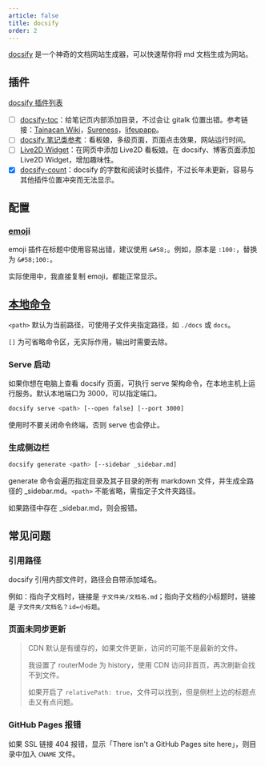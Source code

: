 ```yaml
---
article: false
title: docsify
order: 2
---
```


[docsify](https://docsify.js.org/#/zh-cn/) 是一个神奇的文档网站生成器，可以快速帮你将 md 文档生成为网站。

## 插件

[docsify 插件列表](https://docsify-preview.vercel.app/#/zh-cn/awesome?id=plugins)

- [ ] [docsify-toc](https://github.com/mrpotatoes/docsify-toc)：给笔记页内部添加目录，不过会让 gitalk 位置出错。参考链接：[Tainacan Wiki](https://tainacan.github.io/tainacan-wiki/#/general-concepts)，[Sureness](https://github.com/dromara/sureness/blob/master/docs/index.html)，[lifeupapp](https://wiki.lifeupapp.fun/zh-cn/#/features/174)。
- [ ] [docsify 笔记类参考](https://notebook.js.org/#/README)：看板娘，多级页面，页面点击效果，网站运行时间。
- [ ] [Live2D Widget](https://github.com/stevenjoezhang/live2d-widget)：在网页中添加 Live2D 看板娘。在 docsify、博客页面添加 Live2D Widget，增加趣味性。
- [x] [docsify-count](https://github.com/827652549/docsify-count)：docsify 的字数和阅读时长插件，不过长年未更新，容易与其他插件位置冲突而无法显示。

## 配置

### [emoji](https://docsify.js.org/#/zh-cn/plugins?id=emoji)

emoji 插件在标题中使用容易出错，建议使用 `&#58;`。例如，原本是 `:100:`，替换为 `&#58;100:`。

实际使用中，我直接复制 emoji，都能正常显示。

## [本地命令](https://github.com/docsifyjs/docsify-cli)

`<path>` 默认为当前路径，可使用子文件夹指定路径，如 `./docs` 或 `docs`。

`[]` 为可省略命令区，无实际作用，输出时需要去除。

### Serve 启动

如果你想在电脑上查看 docsify 页面，可执行 serve 架构命令，在本地主机上运行服务。默认本地端口为 3000，可以指定端口。

```bash
docsify serve <path> [--open false] [--port 3000]
```

使用时不要关闭命令终端，否则 serve 也会停止。

### 生成侧边栏

```bash
docsify generate <path> [--sidebar _sidebar.md]
```

generate 命令会遍历指定目录及其子目录的所有 markdown 文件，并生成全路径的 \_sidebar.md。`<path>` 不能省略，需指定子文件夹路径。

如果路径中存在 \_sidebar.md，则会报错。

## 常见问题

### 引用路径

docsify 引用内部文件时，路径会自带添加域名。

例如：指向子文档时，链接是 `子文件夹/文档名.md`；指向子文档的小标题时，链接是 `子文件夹/文档名？id=小标题`。

### 页面未同步更新

> CDN 默认是有缓存的，如果文件更新，访问的可能不是最新的文件。
>
> 我设置了 routerMode 为 history，使用 CDN 访问非首页，再次刷新会找不到文件。
>
> 如果开启了 `relativePath: true`，文件可以找到，但是侧栏上边的标题点击又有点问题。

### GitHub Pages 报错

如果 SSL 链接 404 报错，显示「There isn't a GitHub Pages site here」，则目录中加入 `CNAME` 文件。
